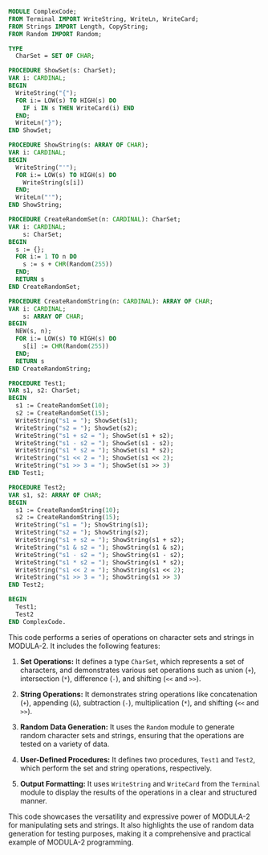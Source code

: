 ```modula-2
MODULE ComplexCode;
FROM Terminal IMPORT WriteString, WriteLn, WriteCard;
FROM Strings IMPORT Length, CopyString;
FROM Random IMPORT Random;

TYPE
  CharSet = SET OF CHAR;

PROCEDURE ShowSet(s: CharSet);
VAR i: CARDINAL;
BEGIN
  WriteString("{");
  FOR i:= LOW(s) TO HIGH(s) DO
    IF i IN s THEN WriteCard(i) END
  END;
  WriteLn("}");
END ShowSet;

PROCEDURE ShowString(s: ARRAY OF CHAR);
VAR i: CARDINAL;
BEGIN
  WriteString("'");
  FOR i:= LOW(s) TO HIGH(s) DO
    WriteString(s[i])
  END;
  WriteLn("'");
END ShowString;

PROCEDURE CreateRandomSet(n: CARDINAL): CharSet;
VAR i: CARDINAL;
    s: CharSet;
BEGIN
  s := {};
  FOR i:= 1 TO n DO
    s := s + CHR(Random(255))
  END;
  RETURN s
END CreateRandomSet;

PROCEDURE CreateRandomString(n: CARDINAL): ARRAY OF CHAR;
VAR i: CARDINAL;
    s: ARRAY OF CHAR;
BEGIN
  NEW(s, n);
  FOR i:= LOW(s) TO HIGH(s) DO
    s[i] := CHR(Random(255))
  END;
  RETURN s
END CreateRandomString;

PROCEDURE Test1;
VAR s1, s2: CharSet;
BEGIN
  s1 := CreateRandomSet(10);
  s2 := CreateRandomSet(15);
  WriteString("s1 = "); ShowSet(s1);
  WriteString("s2 = "); ShowSet(s2);
  WriteString("s1 + s2 = "); ShowSet(s1 + s2);
  WriteString("s1 - s2 = "); ShowSet(s1 - s2);
  WriteString("s1 * s2 = "); ShowSet(s1 * s2);
  WriteString("s1 << 2 = "); ShowSet(s1 << 2);
  WriteString("s1 >> 3 = "); ShowSet(s1 >> 3)
END Test1;

PROCEDURE Test2;
VAR s1, s2: ARRAY OF CHAR;
BEGIN
  s1 := CreateRandomString(10);
  s2 := CreateRandomString(15);
  WriteString("s1 = "); ShowString(s1);
  WriteString("s2 = "); ShowString(s2);
  WriteString("s1 + s2 = "); ShowString(s1 + s2);
  WriteString("s1 & s2 = "); ShowString(s1 & s2);
  WriteString("s1 - s2 = "); ShowString(s1 - s2);
  WriteString("s1 * s2 = "); ShowString(s1 * s2);
  WriteString("s1 << 2 = "); ShowString(s1 << 2);
  WriteString("s1 >> 3 = "); ShowString(s1 >> 3)
END Test2;

BEGIN
  Test1;
  Test2
END ComplexCode.
```

This code performs a series of operations on character sets and strings in MODULA-2. It includes the following features:

1. **Set Operations:** It defines a type `CharSet`, which represents a set of characters, and demonstrates various set operations such as union (`+`), intersection (`*`), difference (`-`), and shifting (`<<` and `>>`).

2. **String Operations:** It demonstrates string operations like concatenation (`+`), appending (`&`), subtraction (`-`), multiplication (`*`), and shifting (`<<` and `>>`).

3. **Random Data Generation:** It uses the `Random` module to generate random character sets and strings, ensuring that the operations are tested on a variety of data.

4. **User-Defined Procedures:** It defines two procedures, `Test1` and `Test2`, which perform the set and string operations, respectively.

5. **Output Formatting:** It uses `WriteString` and `WriteCard` from the `Terminal` module to display the results of the operations in a clear and structured manner.

This code showcases the versatility and expressive power of MODULA-2 for manipulating sets and strings. It also highlights the use of random data generation for testing purposes, making it a comprehensive and practical example of MODULA-2 programming.